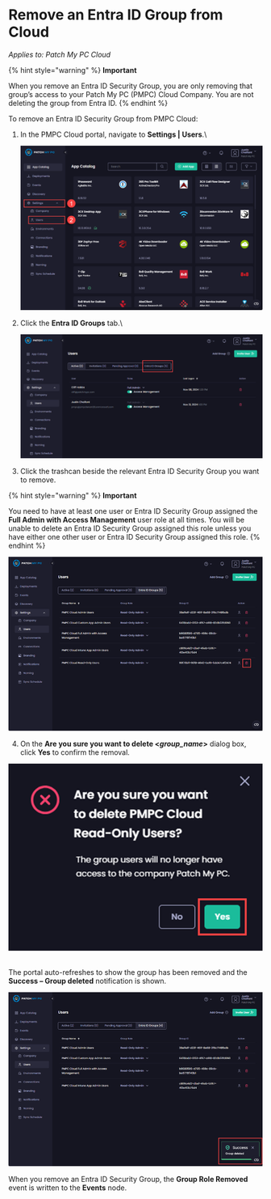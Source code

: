 # Remove an Entra ID Group from Cloud

_Applies to: Patch My PC Cloud_

{% hint style="warning" %}
**Important**

When you remove an Entra ID Security Group, you are only removing that group’s access to your Patch My PC (PMPC) Cloud Company. You are not deleting the group from Entra ID.
{% endhint %}

To remove an Entra ID Security Group from PMPC Cloud:

1.  In the PMPC Cloud portal, navigate to **Settings | Users**.\


    ![Navigating to “Settings | Users”](/_images/image-(2234).png "Navigating to “Settings | Users”")


2.  Click the **Entra ID Groups** tab.\


    ![Clicking the “Entra ID Groups” tab](/_images/image-(2235).png "Clicking the “Entra ID Groups” tab")


3. Click the trashcan beside the relevant Entra ID Security Group you want to remove.

{% hint style="warning" %}
**Important**

You need to have at least one user or Entra ID Security Group assigned the **Full Admin with Access Management** user role at all times. You will be unable to delete an Entra ID Security Group assigned this role unless you have either one other user or Entra ID Security Group assigned this role.
{% endhint %}

![Clicking the trashcan beside the relevant Entra group you want to delete](/_images/image-(2236).png "Clicking the trashcan beside the relevant Entra group you want to delete")

4. On the **Are you sure you want to delete <**_**group\_name**_**>** dialog box, click **Yes** to confirm the removal.

![](/_images/image-(2237).png "")

\
The portal auto-refreshes to show the group has been removed and the **Success – Group deleted** notification is shown.

![Portal auto-refreshing to show the group has been removed and the “Success – Group deleted” notification is shown](/_images/image-(2238).png "Portal auto-refreshing to show the group has been removed and the “Success – Group deleted” notification is shown")

When you remove an Entra ID Security Group, the **Group Role Removed** event is written to the **Events** node.

